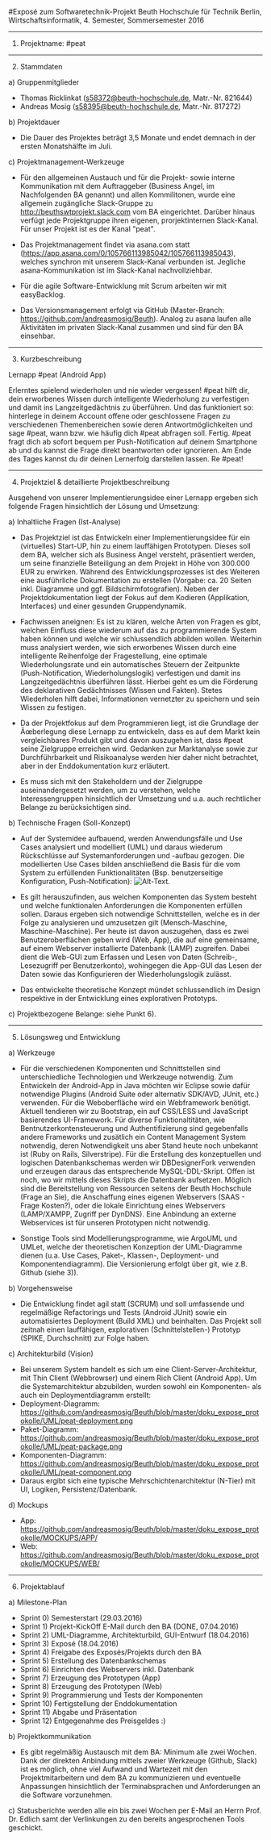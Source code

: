 #Exposé zum Softwaretechnik-Projekt
Beuth Hochschule für Technik Berlin, Wirtschaftsinformatik, 4. Semester, Sommersemester 2016

--------------------------------------------------

1) Projektname: #peat

--------------------------------------------------

2) Stammdaten

a) Gruppenmitglieder
- Thomas Ricklinkat (s58372@beuth-hochschule.de, Matr.-Nr. 821644)
- Andreas Mosig (s58395@beuth-hochschule.de, Matr.-Nr. 817272)
	
b) Projektdauer
- Die Dauer des Projektes beträgt 3,5 Monate und endet demnach in der ersten Monatshälfte im Juli.

c) Projektmanagement-Werkzeuge
- Für den allgemeinen Austauch und für die Projekt- sowie interne Kommunikation mit dem Auftraggeber (Business Angel, im Nachfolgenden BA genannt) und allen Kommilitonen, wurde eine allgemein zugängliche Slack-Gruppe zu http://beuthswtprojekt.slack.com vom BA eingerichtet. Darüber hinaus verfügt jede Projektgruppe ihren eigenen, prorjektinternen Slack-Kanal. Für unser Projekt ist es der Kanal "peat".

- Das Projektmanagement findet via asana.com statt (https://app.asana.com/0/105766113985042/105766113985043), welches synchron mit unserem Slack-Kanal verbunden ist. Jegliche asana-Kommunikation ist im Slack-Kanal nachvollziehbar.

- Für die agile Software-Entwicklung mit Scrum arbeiten wir mit easyBacklog.

- Das Versionsmanagement erfolgt via GitHub (Master-Branch: https://github.com/andreasmosig/Beuth). Analog zu asana laufen alle Aktivitäten im privaten Slack-Kanal zusammen und sind für den BA einsehbar.
	
--------------------------------------------------

3) Kurzbeschreibung

Lernapp #peat (Android App)

Erlerntes spielend wiederholen und nie wieder vergessen! #peat hilft dir, dein erworbenes Wissen durch intelligente Wiederholung zu verfestigen und damit ins Langzeitgedächtnis zu überführen. Und das funktioniert so: hinterlege in deinem Account offene oder geschlossene Fragen zu verschiedenen Themenbereichen sowie deren Antwortmöglichkeiten und sage #peat, wann bzw. wie häufig dich #peat abfragen soll. Fertig. #peat fragt dich ab sofort bequem per Push-Notification auf deinem Smartphone ab und du kannst die Frage direkt beantworten oder ignorieren. Am Ende des Tages kannst du dir deinen Lernerfolg darstellen lassen. Re #peat!

--------------------------------------------------

4) Projektziel & detaillierte Projektbeschreibung

Ausgehend von unserer Implementierungsidee einer Lernapp ergeben sich folgende Fragen hinsichtlich der Lösung und Umsetzung:

a) Inhaltliche Fragen (Ist-Analyse)
- Das Projektziel ist das Entwickeln einer Implementierungsidee für ein (virtuelles) Start-UP, hin zu einem lauffähigen Prototypen. Dieses soll dem BA, welcher sich als Business Angel versteht, präsentiert werden, um seine finanzielle Beteiligung an dem Projekt in Höhe von 300.000 EUR zu erwirken. Während des Entwicklungsprozesses ist des Weiteren eine ausführliche Dokumentation zu erstellen (Vorgabe: ca. 20 Seiten inkl. Diagramme und ggf. Bildschirmfotografien). Neben der Projektdokumentation liegt der Fokus auf dem Kodieren (Applikation, Interfaces) und einer gesunden Gruppendynamik.

- Fachwissen aneignen: Es ist zu klären, welche Arten von Fragen es gibt, welchen Einfluss diese wiederum auf das zu programmierende System haben können und welche wir schlussendlich abbilden wollen. Weiterhin muss analysiert werden, wie sich erworbenes Wissen durch eine intelligente Reihenfolge der Fragestellung, eine optimale Wiederholungsrate und ein automatisches Steuern der Zeitpunkte (Push-Notification, Wiederholungslogik) verfestigen und damit ins Langzeitgedächtnis überführen lässt. Hierbei geht es um die Förderung des deklarativen Gedächtnisses (Wissen und Fakten). Stetes Wiederholen hilft dabei, Informationen vernetzter zu speichern und sein Wissen zu festigen.

- Da der Projektfokus auf dem Programmieren liegt, ist die Grundlage der Ãœberlegung diese Lernapp zu entwickeln, dass es auf dem Markt kein vergleichbares Produkt gibt und davon auszugehen ist, dass #peat seine Zielgruppe erreichen wird. Gedanken zur Marktanalyse sowie zur Durchführbarkeit und Risikoanalyse werden hier daher nicht betrachtet, aber in der Enddokumentation kurz erläutert. 

- Es muss sich mit den Stakeholdern und der Zielgruppe auseinandergesetzt werden, um zu verstehen, welche Interessengruppen hinsichtlich der Umsetzung und u.a. auch rechtlicher Belange zu berücksichtigen sind.

b) Technische Fragen (Soll-Konzept)
- Auf der Systemidee aufbauend, werden Anwendungsfälle und Use Cases analysiert und modelliert (UML) und daraus wiederum Rückschlüsse auf Systemanforderungen und -aufbau gezogen. Die modellierten Use Cases bilden anschließend die Basis für die vom System zu erfüllenden Funktionalitäten (Bsp. benutzerseitige Konfiguration, Push-Notification):
![Alt-Text](peat-use-case.png).

- Es gilt herauszufinden, aus welchen Komponenten das System besteht und welche funktionalen Anforderungen die Komponenten erfüllen sollen. Daraus ergeben sich notwendige Schnittstellen, welche es in der Folge zu analysieren und umzusetzen gilt (Mensch-Maschine, Maschine-Maschine). Per heute ist davon auszugehen, dass es zwei Benutzeroberflächen geben wird (Web, App), die auf eine gemeinsame, auf einem Webserver installierte Datenbank (LAMP) zugreifen. Dabei dient die Web-GUI zum Erfassen und Lesen von Daten (Schreib-, Lesezugriff per Benutzerkonto), wohingegen die App-GUI das Lesen der Daten sowie das Konfigurieren der Wiederholungslogik zulässt.

- Das entwickelte theoretische Konzept mündet schlussendlich im Design respektive in der Entwicklung eines explorativen Prototyps.

c) Projektbezogene Belange: siehe Punkt 6).

--------------------------------------------------

5) Lösungsweg und Entwicklung

a) Werkzeuge
- Für die verschiedenen Komponenten und Schnittstellen sind unterschiedliche Technologien und Werkzeuge notwendig. Zum Entwickeln der Android-App in Java möchten wir Eclipse sowie dafür notwendige Plugins (Android Suite oder alternativ SDK/AVD, JUnit, etc.) verwenden. Für die Weboberfläche wird ein Webframework benötigt. Aktuell tendieren wir zu Bootstrap, ein auf CSS/LESS und JavaScript basierendes UI-Framework. Für diverse Funktionaltitäten, wie Bentnutzerkontensteuerung und Authentifizierung sind gegebenfalls andere Frameworks und zusätlich ein Content Management System notwendig, deren Notwendigkeit uns aber Stand heute noch unbekannt ist (Ruby on Rails, Silverstripe). Für die Erstellung des konzeptuellen und logischen Datenbankschemas werden wir DBDesignerFork verwenden und erzeugen daraus das entsprechende MySQL-DDL-Skript. Offen ist noch, wo wir mittels dieses Skripts die Datenbank aufsetzen. Möglich sind die Bereitstellung von Ressourcen seitens der Beuth Hochschule (Frage an Sie), die Anschaffung eines eigenen Webservers (SAAS - Frage Kosten?), oder die lokale Einrichtung eines Webservers (LAMP/XAMPP, Zugriff per DynDNS). Eine Anbindung an externe Webservices ist für unseren Prototypen nicht notwendig.

- Sonstige Tools sind Modellierungsprogramme, wie ArgoUML und UMLet, welche der theoretischen Konzeption der UML-Diagramme dienen (u.a. Use Cases, Paket-, Klassen-, Deployment- und Komponentendiagramm). Die Versionierung erfolgt über git, wie z.B. Github (siehe 3)).

b) Vorgehensweise
- Die Entwicklung findet agil statt (SCRUM) und soll umfassende und regelmäßige Refactorings und Tests (Android JUnit) sowie ein automatisiertes Deployment (Build XML) und beinhalten. Das Projekt soll zeitnah einen lauffähigen, explorativen (Schnittelstellen-) Prototyp (SPIKE, Durchschnitt) zur Folge haben.

c) Architekturbild (Vision)
- Bei unserem System handelt es sich um eine Client-Server-Architektur, mit Thin Client (Webbrowser) und einem Rich Client (Android App). Um die Systemarchitektur abzubilden, wurden sowohl ein Komponenten- als auch ein Deploymentdiagramm erstellt:
- Deployment-Diagramm: https://github.com/andreasmosig/Beuth/blob/master/doku_expose_protokolle/UML/peat-deployment.png
- Paket-Diagramm: https://github.com/andreasmosig/Beuth/blob/master/doku_expose_protokolle/UML/peat-package.png
- Komponenten-Diagramm: https://github.com/andreasmosig/Beuth/blob/master/doku_expose_protokolle/UML/peat-component.png
- Daraus ergibt sich eine typische Mehrschichtenarchitektur (N-Tier) mit UI, Logiken, Persistenz/Datenbank.

d) Mockups
- App: https://github.com/andreasmosig/Beuth/blob/master/doku_expose_protokolle/MOCKUPS/APP/
- Web: https://github.com/andreasmosig/Beuth/blob/master/doku_expose_protokolle/MOCKUPS/WEB/
	
--------------------------------------------------

6) Projektablauf

a) Milestone-Plan
- Sprint 0) Semesterstart (29.03.2016)
- Sprint 1) Projekt-KickOff E-Mail durch den BA (DONE, 07.04.2016)
- Sprint 2) UML-Diagramme, Architekturbild, GUI-Entwurf (18.04.2016)
- Sprint 3) Exposé (18.04.2016)
- Sprint 4) Freigabe des Exposés/Projekts durch den BA
- Sprint 5) Erstellung des Datenbankschemas
- Sprint 6) Einrichten des Webservers inkl. Datenbank
- Sprint 7) Erzeugung des Prototypen (App)
- Sprint 8) Erzeugung des Prototypen (Web)
- Sprint 9) Programmierung und Tests der Komponenten
- Sprint 10) Fertigstellung der Enddokumentation
- Sprint 11) Abgabe und Präsentation
- Sprint 12) Entgegenahme des Preisgeldes :)

b) Projektkommunikation
- Es gibt regelmäßig Austausch mit dem BA: Minimum alle zwei Wochen. Dank der direkten Anbindung mittels zweier	Werkzeuge (Github, Slack) ist es möglich, ohne viel Aufwand und Wartezeit mit den Projektmitarbeitern und dem BA zu kommunizieren und eventuelle Anpassungen hinsichtlich der Terminabsprachen und Anforderungen an die Software vorzunehmen.

c) Statusberichte werden alle ein bis zwei Wochen per E-Mail an Herrn Prof. Dr. Edlich samt der Verlinkungen zu den bereits angesprochenen Tools geschickt.
